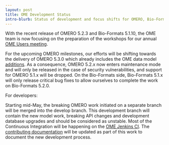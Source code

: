 ```yaml
---
layout: post
title: OME Development Status
intro-blurb: Status of development and focus shifts for OMERO, Bio-Formats, CI and documentation
---
```

With the recent release of OMERO 5.2.3 and Bio-Formats 5.1.10, the OME team is now focusing on the preparation of the workshops for our annual [OME Users meeting](https://www.openmicroscopy.org/site/community/minutes/meetings/11th-annual-users-meeting-2016).

For the upcoming OMERO milestones, our efforts will be shifting towards the delivery of OMERO 5.3.0 which already includes the OME data model [additions](https://blog.openmicroscopy.org/file-formats/data-model/future-plans/2016/01/26/bf-model-status/). As a consequence, OMERO 5.2.x now enters maintenance mode and will only be released in the case of security vulnerabilities, and support for OMERO 5.1.x will be dropped. On the Bio-Formats side, Bio-Formats 5.1.x will only release critical bug fixes to allow ourselves to complete the work on Bio-Formats 5.2.0.

For developers:

Starting mid-May, the breaking OMERO work initiated on a separate branch will be merged into the develop branch. This development branch will contain the new model work, breaking API changes and development database upgrades and should be considered as unstable. Most of the Continuous Integration will be happening on the [OME Jenkins CI](https://ci.openmicroscopy.org/view/DEV/). The [contributing documentation](https://docs.openmicroscopy.org/contributing/) will be updated as part of this work to document the new development process.
